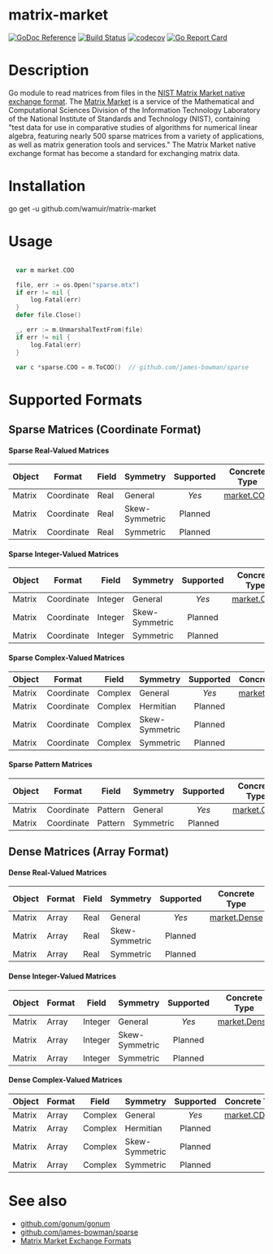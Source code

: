 # matrix-market

[![GoDoc Reference](https://godoc.org/github.com/wamuir/matrix-market?status.svg)](http://godoc.org/github.com/wamuir/matrix-market)
[![Build Status](https://travis-ci.org/wamuir/matrix-market.svg?branch=master)](https://travis-ci.org/wamuir/matrix-market)
[![codecov](https://codecov.io/gh/wamuir/matrix-market/branch/master/graph/badge.svg)](https://codecov.io/gh/wamuir/matrix-market)
[![Go Report Card](https://goreportcard.com/badge/github.com/wamuir/matrix-market)](https://goreportcard.com/report/github.com/wamuir/matrix-market)

# Description

Go module to read matrices from files in the [NIST Matrix Market native exchange
format](https://math.nist.gov/MatrixMarket/formats.html#MMformat). The
[Matrix Market](https://math.nist.gov/MatrixMarket/) is a service of the
Mathematical and Computational Sciences Division of the Information
Technology Laboratory of the National Institute of Standards and Technology
(NIST), containing "test data for use in comparative studies of algorithms
for numerical linear algebra, featuring nearly 500 sparse matrices from a
variety of applications, as well as matrix generation tools and services."
The Matrix Market native exchange format has become a standard for
exchanging matrix data.

# Installation

  go get -u github.com/wamuir/matrix-market

# Usage

```go

  var m market.COO

  file, err := os.Open("sparse.mtx")
  if err != nil {
      log.Fatal(err)
  }
  defer file.Close()

  _, err := m.UnmarshalTextFrom(file)
  if err != nil {
      log.Fatal(err)
  }

  var c *sparse.COO = m.ToCOO()  // github.com/james-bowman/sparse

```

# Supported Formats

## Sparse Matrices (Coordinate Format)

#### Sparse Real-Valued Matrices
| Object | Format     | Field   | Symmetry       | Supported | Concrete Type                                                             | Storage                                                                  |
| ------ | ---------- | ------- | -------------- | :-------: | :-----------------------------------------------------------------------: | :----------------------------------------------------------------------: |
| Matrix | Coordinate | Real    | General        | *Yes*     | [market.COO](https://godoc.org/github.com/wamuir/matrix-market#COO)       | [sparse.COO](https://godoc.org/github.com/james-bowman/sparse#COO)       |
| Matrix | Coordinate | Real    | Skew-Symmetric | Planned   |                                                                           |                                                                          |
| Matrix | Coordinate | Real    | Symmetric      | Planned   |                                                                           |                                                                          |

#### Sparse Integer-Valued Matrices
| Object | Format     | Field   | Symmetry       | Supported | Concrete Type                                                             | Storage                                                                  |
| ------ | ---------- | ------- | -------------- | :-------: | :-----------------------------------------------------------------------: | :----------------------------------------------------------------------: |
| Matrix | Coordinate | Integer | General        | *Yes*     | [market.COO](https://godoc.org/github.com/wamuir/matrix-market#COO)       | [sparse.COO](https://godoc.org/github.com/james-bowman/sparse#COO)       |
| Matrix | Coordinate | Integer | Skew-Symmetric | Planned   |
| Matrix | Coordinate | Integer | Symmetric      | Planned   |

#### Sparse Complex-Valued Matrices
| Object | Format     | Field   | Symmetry       | Supported | Concrete Type                                                             | Storage                                                                  |
| ------ | ---------- | ------- | -------------- | :-------: | :-----------------------------------------------------------------------: | :----------------------------------------------------------------------: |
| Matrix | Coordinate | Complex | General        | *Yes*     | [market.CDense](https://godoc.org/github.com/wamuir/matrix-market#CDense) | [mat.CDense](https://godoc.org/gonum.org/v1/gonum/mat#CDense)            |
| Matrix | Coordinate | Complex | Hermitian      | Planned   |                                                                           |                                                                          |
| Matrix | Coordinate | Complex | Skew-Symmetric | Planned   |                                                                           |                                                                          |
| Matrix | Coordinate | Complex | Symmetric      | Planned   |                                                                           |                                                                          |

#### Sparse Pattern Matrices
| Object | Format     | Field   | Symmetry       | Supported | Concrete Type                                                             | Storage                                                                  |
| ------ | ---------- | ------- | -------------- | :-------: | :-----------------------------------------------------------------------: | :----------------------------------------------------------------------: |
| Matrix | Coordinate | Pattern | General        | *Yes*     | [market.COO](https://godoc.org/github.com/wamuir/matrix-market#COO)       | [sparse.COO](https://godoc.org/github.com/james-bowman/sparse#COO)       |
| Matrix | Coordinate | Pattern | Symmetric      | Planned   |                                                                           |                                                                          |


## Dense Matrices (Array Format)

#### Dense Real-Valued Matrices
| Object | Format     | Field   | Symmetry       | Supported | Concrete Type                                                             | Storage                                                                  |
| ------ | ---------- | ------- | -------------- | :-------: | :-----------------------------------------------------------------------: | :----------------------------------------------------------------------: |
| Matrix | Array      | Real    | General        | *Yes*     | [market.Dense](https://godoc.org/github.com/wamuir/matrix-market#Dense)   | [mat.Dense](https://godoc.org/gonum.org/v1/gonum/mat#Dense)              |
| Matrix | Array      | Real    | Skew-Symmetric | Planned   |                                                                           |                                                                          |
| Matrix | Array      | Real    | Symmetric      | Planned   |                                                                           |                                                                          |

#### Dense Integer-Valued Matrices
| Object | Format     | Field   | Symmetry       | Supported | Concrete Type                                                             | Storage                                                                  |
| ------ | ---------- | ------- | -------------- | :-------: | :-----------------------------------------------------------------------: | :----------------------------------------------------------------------: |
| Matrix | Array      | Integer | General        | *Yes*     | [market.Dense](https://godoc.org/github.com/wamuir/matrix-market#Dense)   | [mat.Dense](https://godoc.org/gonum.org/v1/gonum/mat#Dense)              |
| Matrix | Array      | Integer | Skew-Symmetric | Planned   |                                                                           |                                                                          |
| Matrix | Array      | Integer | Symmetric      | Planned   |                                                                           |                                                                          |

#### Dense Complex-Valued Matrices
| Object | Format     | Field   | Symmetry       | Supported | Concrete Type                                                             | Storage                                                                  |
| ------ | ---------- | ------- | -------------- | :-------: | :-----------------------------------------------------------------------: | :----------------------------------------------------------------------: |
| Matrix | Array      | Complex | General        | *Yes*     | [market.CDense](https://godoc.org/github.com/wamuir/matrix-market#CDense) | [mat.CDense](https://godoc.org/gonum.org/v1/gonum/mat#CDense)            |
| Matrix | Array      | Complex | Hermitian      | Planned   |                                                                           |                                                                          |
| Matrix | Array      | Complex | Skew-Symmetric | Planned   |                                                                           |                                                                          |
| Matrix | Array      | Complex | Symmetric      | Planned   |                                                                           |                                                                          |




# See also

- [github.com/gonum/gonum](https://github.com/gonum/gonum)
- [github.com/james-bowman/sparse](https://github.com/james-bowman/sparse)
- [Matrix Market Exchange Formats](https://math.nist.gov/MatrixMarket/formats.html#MMformat)

